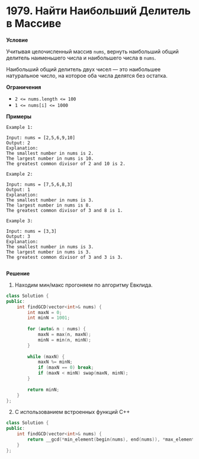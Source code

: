 # 1979. Найти Наибольший Делитель в Массиве

**Условие**

Учитывая целочисленный массив `nums`, вернуть наибольший общий делитель наименьшего числа и наибольшего числа в `nums`.

Наибольший общий делитель двух чисел — это наибольшее натуральное число, на которое оба числа делятся без остатка.


**Ограничения**

- `2 <= nums.length <= 100`
- `1 <= nums[i] <= 1000`


**Примеры**
```
Example 1:

Input: nums = [2,5,6,9,10]
Output: 2
Explanation:
The smallest number in nums is 2.
The largest number in nums is 10.
The greatest common divisor of 2 and 10 is 2.

Example 2:

Input: nums = [7,5,6,8,3]
Output: 1
Explanation:
The smallest number in nums is 3.
The largest number in nums is 8.
The greatest common divisor of 3 and 8 is 1.

Example 3:

Input: nums = [3,3]
Output: 3
Explanation:
The smallest number in nums is 3.
The largest number in nums is 3.
The greatest common divisor of 3 and 3 is 3.
 
```


**Решение**

1. Находим мин/макс прогоняем по алгоритму Евклида.

```C++
class Solution {
public:
    int findGCD(vector<int>& nums) {
        int maxN = 0;
        int minN = 1001;
        
        for (auto& n : nums) {
            maxN = max(n, maxN);
            minN = min(n, minN);
        }
        
        while (maxN) {
            maxN %= minN;
            if (maxN == 0) break;
            if (maxN < minN) swap(maxN, minN);
        }
        
        return minN;
    }
};
```

2. С использованием встроенных функций C++

```C++
class Solution {
public:
    int findGCD(vector<int>& nums) {
        return __gcd(*min_element(begin(nums), end(nums)), *max_element(begin(nums), end(nums)));
    }
};
```
